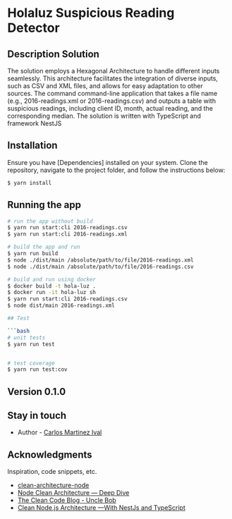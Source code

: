 # Holaluz Suspicious Reading Detector

## Description Solution

The solution employs a Hexagonal Architecture to handle different inputs seamlessly. This architecture facilitates the integration of diverse inputs, such as CSV and XML files, and allows for easy adaptation to other sources. The command command-line application that takes a file name (e.g., 2016-readings.xml or 2016-readings.csv) and outputs a table with suspicious readings, including client ID, month, actual reading, and the corresponding median. The solution is written with TypeScript and framework NestJS 

## Installation

Ensure you have [Dependencies] installed on your system. Clone the repository, navigate to the project folder, and follow the instructions below:

```bash
$ yarn install
```


## Running the app

```bash
# run the app without build
$ yarn run start:cli 2016-readings.csv
$ yarn run start:cli 2016-readings.xml

# build the app and run
$ yarn run build
$ node ./dist/main /absolute/path/to/file/2016-readings.xml
$ node ./dist/main /absolute/path/to/file/2016-readings.csv

# build and run using docker
$ docker build -t hola-luz .
$ docker run -it hola-luz sh
$ yarn run start:cli 2016-readings.csv
$ node dist/main 2016-readings.xml

## Test

```bash
# unit tests
$ yarn run test


# test coverage
$ yarn run test:cov
```

## Version 0.1.0

## Stay in touch

- Author - [Carlos Martinez Ival](https://www.linkedin.com/in/carlos-martinez-ival-80b7bb107/)
  
## Acknowledgments
Inspiration, code snippets, etc.
* [clean-architecture-node](https://github.com/royib/clean-architecture-node)
* [Node Clean Architecture — Deep Dive](https://betterprogramming.pub/node-clean-architecture-deep-dive-ab68e523554b)
* [The Clean Code Blog - Uncle Bob](https://blog.cleancoder.com/uncle-bob/2012/08/13/the-clean-architecture.html)
* [Clean Node.js Architecture —With NestJs and TypeScript](https://betterprogramming.pub/clean-node-js-architecture-with-nestjs-and-typescript-34b9398d790f)

